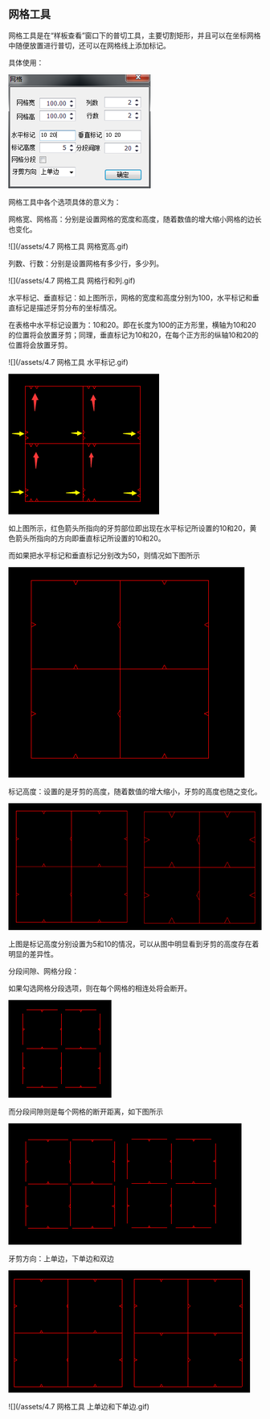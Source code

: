 ## 网格工具

网格工具是在“样板查看”窗口下的普切工具，主要切割矩形，并且可以在坐标网格中随便放置进行普切，还可以在网格线上添加标记。

具体使用：

![](/assets/网格工具属性.png)

网格工具中各个选项具体的意义为：

网格宽、网格高：分别是设置网格的宽度和高度，随着数值的增大缩小网格的边长也变化。

![](/assets/4.7 网格工具 网格宽高.gif)

列数、行数：分别是设置网格有多少行，多少列。

![](/assets/4.7 网格工具 网格行和列.gif)

水平标记、垂直标记：如上图所示，网格的宽度和高度分别为100，水平标记和垂直标记是描述牙剪分布的坐标情况。

在表格中水平标记设置为：10和20。即在长度为100的正方形里，横轴为10和20的位置将会放置牙剪；同理，垂直标记为10和20，在每个正方形的纵轴10和20的位置将会放置牙剪。

![](/assets/4.7 网格工具 水平标记.gif)

![](/assets/牙剪位置.png)

如上图所示，红色箭头所指向的牙剪部位即出现在水平标记所设置的10和20，黄色箭头所指向的方向即垂直标记所设置的10和20。

而如果把水平标记和垂直标记分别改为50，则情况如下图所示

![](/assets/牙剪情况2.png)

标记高度：设置的是牙剪的高度，随着数值的增大缩小，牙剪的高度也随之变化。

![](/assets/牙剪情况3.png)

上图是标记高度分别设置为5和10的情况，可以从图中明显看到牙剪的高度存在着明显的差异性。

分段间隙、网格分段：

如果勾选网格分段选项，则在每个网格的相连处将会断开。

![](/assets/网格分段.png)



而分段间隙则是每个网格的断开距离，如下图所示

![](/assets/分段间隙对比.png)

牙剪方向：上单边，下单边和双边

![](/assets/上单边和下单边.png)

![](/assets/4.7 网格工具 上单边和下单边.gif)

